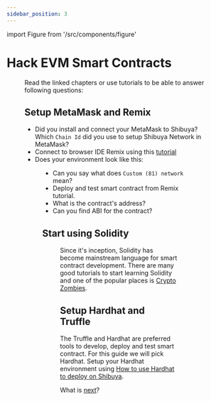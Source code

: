 ```yaml
---
sidebar_position: 3
---
```


import Figure from '/src/components/figure'

# Hack EVM Smart Contracts

<Figure src={require('/docs/build/img/gradient2.jpg').default } width="100%" /> 

Read the linked chapters or use tutorials to be able to answer following questions:

## Setup MetaMask and Remix
* Did you install and connect your MetaMask to Shibuya? Which `Chain Id` did you use to setup Shibuya Network in MetaMask?
* Connect to browser IDE Remix using this [tutorial](/docs/build/build-on-layer-1/builder-guides/astar_features/use_remix.md)
* Does your environment look like this:

<Figure src={require('./img/custom_net.png').default } width="400px" />

* Can you say what does `Custom (81) network` mean?
* Deploy and test smart contract from Remix tutorial.
* What is the contract's address?
* Can you find ABI for the contract?

## Start using Solidity
<Figure src={require('./img/zombie.png').default } width="100%" />

Since it's inception, Solidity has become mainstream language for smart contract development. There are many good tutorials to start learning Solidity and one of the popular places is [Crypto Zombies](https://cryptozombies.io/).

## Setup Hardhat and Truffle
The Truffle and Hardhat are preferred tools to develop, deploy and test smart contract. For this guide we will pick Hardhat.
Setup your Hardhat environment using [How to use Hardhat to deploy on Shibuya](/docs/build/build-on-layer-1/builder-guides/astar_features/use_hardhat.md).


What is [next](/docs/build/build-on-layer-1/builder-guides/hacking/next.md)? 
